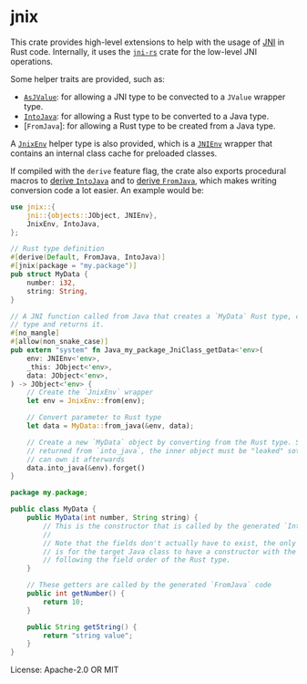 # jnix

This crate provides high-level extensions to help with the usage of [JNI] in Rust code. Internally,
it uses the [`jni-rs`] crate for the low-level JNI operations.

Some helper traits are provided, such as:

- [`AsJValue`]: for allowing a JNI type to be convected to a `JValue` wrapper type.
- [`IntoJava`]: for allowing a Rust type to be converted to a Java type.
- [`FromJava`]: for allowing a Rust type to be created from a Java type.

A [`JnixEnv`] helper type is also provided, which is a [`JNIEnv`] wrapper that contains an
internal class cache for preloaded classes.

If compiled with the `derive` feature flag, the crate also exports procedural macros to
[derive `IntoJava`] and to [derive `FromJava`], which makes writing conversion code a lot
easier.  An example would be:

```rust
use jnix::{
    jni::{objects::JObject, JNIEnv},
    JnixEnv, IntoJava,
};

// Rust type definition
#[derive(Default, FromJava, IntoJava)]
#[jnix(package = "my.package")]
pub struct MyData {
    number: i32,
    string: String,
}

// A JNI function called from Java that creates a `MyData` Rust type, converts it to a Java
// type and returns it.
#[no_mangle]
#[allow(non_snake_case)]
pub extern "system" fn Java_my_package_JniClass_getData<'env>(
    env: JNIEnv<'env>,
    _this: JObject<'env>,
    data: JObject<'env>,
) -> JObject<'env> {
    // Create the `JnixEnv` wrapper
    let env = JnixEnv::from(env);

    // Convert parameter to Rust type
    let data = MyData::from_java(&env, data);

    // Create a new `MyData` object by converting from the Rust type. Since a smart pointer is
    // returned from `into_java`, the inner object must be "leaked" sothat the garbage collector
    // can own it afterwards
    data.into_java(&env).forget()
}
```

```java
package my.package;

public class MyData {
    public MyData(int number, String string) {
        // This is the constructor that is called by the generated `IntoJava` code
        //
        // Note that the fields don't actually have to exist, the only thing that's necessary
        // is for the target Java class to have a constructor with the expected type signature
        // following the field order of the Rust type.
    }

    // These getters are called by the generated `FromJava` code
    public int getNumber() {
        return 10;
    }

    public String getString() {
        return "string value";
    }
}
```

[JNI]: https://en.wikipedia.org./wiki/Java_Native_Interface
[`jni-rs`]: https://crates.io/crates/jni
[`JNIEnv`]: https://docs.rs/jni/0.14.0/jni/struct.JNIEnv.html
[`AsJValue`]: https://docs.rs/jnix/0.4.0/jnix/as_jvalue/trait.AsJValue.html
[`IntoJava`]: https://docs.rs/jnix/0.4.0/jnix/into_java/trait.IntoJava.html
[`JnixEnv`]: https://docs.rs/jnix/0.4.0/jnix/jnix_env/struct.JnixEnv.html
[derive `IntoJava`]: https://docs.rs/jnix-macros/0.4.0/jnix_macros/derive.IntoJava.html
[derive `FromJava`]: https://docs.rs/jnix-macros/0.4.0/jnix_macros/derive.FromJava.html

License: Apache-2.0 OR MIT
